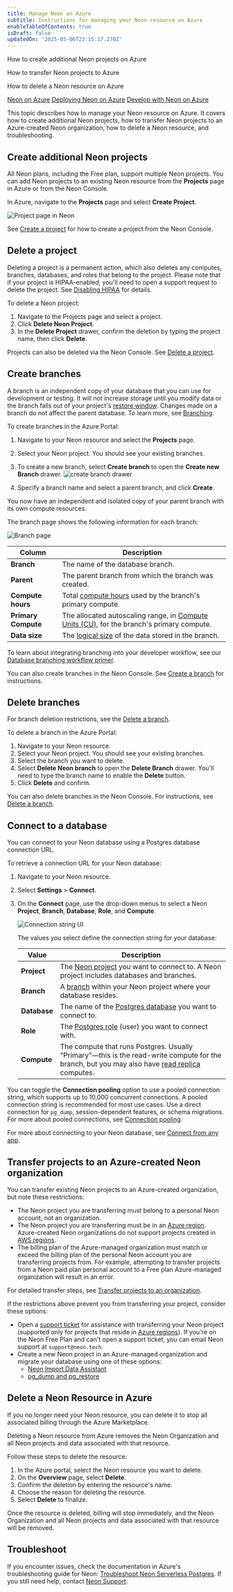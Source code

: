 ```yaml
---
title: Manage Neon on Azure
subtitle: Instructions for managing your Neon resource on Azure
enableTableOfContents: true
isDraft: false
updatedOn: '2025-05-06T23:15:17.270Z'
---
```


<PublicPreview/>

<InfoBlock>
<DocsList title="What you will learn:">
<p>How to create additional Neon projects on Azure</p>
<p>How to transfer Neon projects to Azure</p>
<p>How to delete a Neon resource on Azure</p>
</DocsList>

<DocsList title="Related resources" theme="docs">
  <a href="/docs/manage/azure">Neon on Azure</a>
  <a href="/docs/manage/azure-deploy">Deploying Neon on Azure</a>
  <a href="/docs/manage/azure-develop">Develop with Neon on Azure</a>
</DocsList>

</InfoBlock>

This topic describes how to manage your Neon resource on Azure. It covers how to create additional Neon projects, how to transfer Neon projects to an Azure-created Neon organization, how to delete a Neon resource, and troubleshooting.

## Create additional Neon projects

All Neon plans, including the Free plan, support multiple Neon projects. You can add Neon projects to an existing Neon resource from the **Projects** page in Azure or from the Neon Console.

In Azure, navigate to the **Projects** page and select **Create Project**.

![Project page in Neon](/docs/introduction/azure_project_form.png)

See [Create a project](/docs/manage/projects#create-a-project) for how to create a project from the Neon Console.

## Delete a project

Deleting a project is a permanent action, which also deletes any computes, branches, databases, and roles that belong to the project. Please note that if your project is HIPAA-enabled, you'll need to open a support request to delete the project. See [Disabling HIPAA](/docs/security/hipaa#disabling-hipaa) for details.

To delete a Neon project:

1. Navigate to the Projects page and select a project.
2. Click **Delete Neon Project**.
3. In the **Delete Project** drawer, confirm the deletion by typing the project name, then click **Delete**.

Projects can also be deleted via the Neon Console. See [Delete a project](). 

## Create branches

A branch is an independent copy of your database that you can use for development or testing. It will not increase storage until you modify data or the branch falls out of your project's [restore window](/docs/manage/projects#configure-your-restore-window). Changes made on a branch do not affect the parent database. To learn more, see [Branching](/docs/introduction/branching).

To create branches in the Azure Portal:

1. Navigate to your Neon resource and select the **Projects** page.
1. Select your Neon project. You should see your existing branches.
1. To create a new branch, select **Create branch** to open the **Create new Branch** drawer.
   ![create branch drawer](/docs/azure/azure_create_branch_drawer.png)

1. Specify a branch name and select a parent branch, and click **Create**.

You now have an independent and isolated copy of your parent branch with its own compute resources.

The branch page shows the following information for each branch:

![Branch page](/docs/azure/azure_branch_page.png)

| **Column**          | **Description**                                                                                                                       |
| ------------------- | ------------------------------------------------------------------------------------------------------------------------------------- |
| **Branch**          | The name of the database branch.                                                                                                      |
| **Parent**          | The parent branch from which the branch was created.                                                                                  |
| **Compute hours**   | Total [compute hours](/docs/reference/glossary#compute-hours) used by the branch's primary compute.                                   |
| **Primary Compute** | The allocated autoscaling range, in [Compute Units (CU)](/docs/reference/glossary#compute-unit-cu), for the branch's primary compute. |
| **Data size**       | The [logical size](/docs/reference/glossary#logical-data-size) of the data stored in the branch.                                      |

To learn about integrating branching into your developer workflow, see our [Database branching workflow primer](https://neon.tech/docs/get-started-with-neon/workflow-primer).

You can also create branches in the Neon Console. See [Create a branch](/docs/manage/branches#create-a-branch) for instructions.

## Delete branches

For branch deletion restrictions, see the [Delete a branch](/docs/manage/branches#delete-a-branch).

To delete a branch in the Azure Portal:

1. Navigate to your Neon resource.
1. Select your Neon project. You should see your existing branches.
1. Select the branch you want to delete.
1. Select **Delete Neon branch** to open the **Delete Branch** drawer. You'll need to type the branch name to enable the **Delete** button.
1. Click **Delete** and confirm.

You can also delete branches in the Neon Console. For instructions, see [Delete a branch](/docs/manage/branches#delete-a-branch).

## Connect to a database

You can connect to your Neon database using a Postgres database connection URL.

To retrieve a connection URL for your Neon database:

1. Navigate to your Neon resource.
1. Select **Settings** > **Connect**.
1. On the **Connect** page, use the drop-down menus to select a Neon **Project**, **Branch**, **Database**, **Role**, and **Compute**.

   ![Connection string UI](/docs/azure/azure_connection_page.png)

   The values you select define the connection string for your database:

   | Value        | Description                                                                                                                                                                            |
   | ------------ | -------------------------------------------------------------------------------------------------------------------------------------------------------------------------------------- |
   | **Project**  | The [Neon project](/docs/reference/glossary#project) you want to connect to. A Neon project includes databases and branches.                                                           |
   | **Branch**   | A [branch](/docs/reference/glossary#branch) within your Neon project where your database resides.                                                                                      |
   | **Database** | The name of the [Postgres database](/docs/reference/glossary#database) you want to connect to.                                                                                         |
   | **Role**     | The [Postgres role](/docs/reference/glossary#postgres-role) (user) you want to connect with.                                                                                           |
   | **Compute**  | The compute that runs Postgres. Usually "Primary"—this is the read-write compute for the branch, but you may also have [read replica](/docs/reference/glossary#read-replica) computes. |

You can toggle the **Connection pooling** option to use a pooled connection string, which supports up to 10,000 concurrent connections. A pooled connection string is recommended for most use cases. Use a direct connection for `pg_dump`, session-dependent features, or schema migrations. For more about pooled connections, see [Connection pooling](docs/connect/connection-pooling).

For more about connecting to your Neon database, see [Connect from any app](/connect/connect-from-any-app).

## Transfer projects to an Azure-created Neon organization

You can transfer existing Neon projects to an Azure-created organization, but note these restrictions:

- The Neon project you are transferring must belong to a personal Neon account, not an organization.
- The Neon project you are transferring must be in an [Azure region](/docs/introduction/regions#azure-regions). Azure-created Neon organizations do not support projects created in [AWS regions](/docs/introduction/regions#aws-regions).
- The billing plan of the Azure-managed organization must match or exceed the billing plan of the personal Neon account you are transferring projects from. For example, attempting to transfer projects from a Neon paid plan personal account to a Free plan Azure-managed organization will result in an error.

For detailed transfer steps, see [Transfer projects to an organization](/docs/manage/orgs-project-transfer).

If the restrictions above prevent you from transferring your project, consider these options:

- Open a [support ticket](https://console.neon.tech/app/projects?modal=support) for assistance with transferring your Neon project (supported only for projects that reside in [Azure regions](/docs/introduction/regions#azure-regions)). If you're on the Neon Free Plan and can't open a support ticket, you can email Neon support at `support@neon.tech`.
- Create a new Neon project in an Azure-managed organization and migrate your database using one of these options:
  - [Neon Import Data Assistant](/docs/import/import-data-assistant)
  - [pg_dump and pg_restore](/docs/import/migrate-from-postgres#run-a-test-migration)

## Delete a Neon Resource in Azure

If you no longer need your Neon resource, you can delete it to stop all associated billing through the Azure Marketplace.

<Admonition type="important">
Deleting a Neon resource from Azure removes the Neon Organization and all Neon projects and data associated with that resource.
</Admonition>

Follow these steps to delete the resource:

1. In the Azure portal, select the Neon resource you want to delete.
2. On the **Overview** page, select **Delete**.
3. Confirm the deletion by entering the resource's name.
4. Choose the reason for deleting the resource.
5. Select **Delete** to finalize.

Once the resource is deleted, billing will stop immediately, and the Neon Organization and all Neon projects and data associated with that resource will be removed.

## Troubleshoot

If you encounter issues, check the documentation in Azure's troubleshooting guide for Neon: [Troubleshoot Neon Serverless Postgres](https://learn.microsoft.com/en-us/azure/partner-solutions/neon/troubleshoot). If you still need help, contact [Neon Support](/docs/introduction/support).
